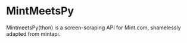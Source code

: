 MintMeetsPy
===========

MintmeetsPy(thon) is a screen-scraping API for Mint.com, shamelessly adapted from mintapi.
